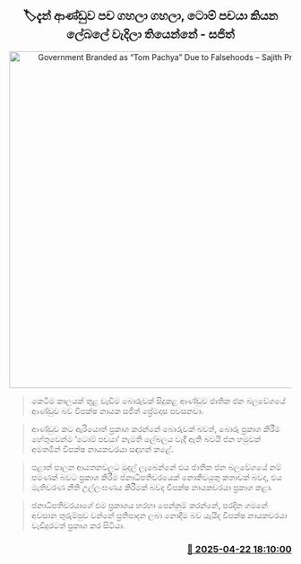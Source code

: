 <p align='center'><b><h2 align='center' title='Government Branded as “Tom Pachya” Due to Falsehoods – Sajith Premadasa'>🏷දැන් ආණ්ඩුව පච ගහලා ගහලා, ටොම් පචයා කියන ලේබලේ වැදිලා තියෙන්නේ - සජිත්</h2></b></p>
<p align='center'><img src='https://helakuru.sgp1.cdn.digitaloceanspaces.com/esana/images/lib/sajith-local-gov-archived.jpg' width='600' alt='Government Branded as “Tom Pachya” Due to Falsehoods – Sajith Premadasa'></p>

> කෙටිම කාලයක් තුළ වැඩිම බොරුවක් සිදුකළ ආණ්ඩුව ජාතික ජන බලවේගයේ ආණ්ඩුව බව විපක්ෂ නායක සජිත් ප්‍රේමදාස පවසනවා.

> ආණ්ඩුව කට ඇරියොත් ප්‍රකාශ කරන්නේ බොරුවක් බවත්, බොරු ප්‍රකාශ කිරීම හේතුවෙන්ම ‘ටොම් පචයා’ නැමති ලේබලය වැදී ඇති බවයි ජන හමුවක් අමතමින් විපක්ෂ නායකවරයා සඳහන් කළේ.

> පළාත් පාලන ආයතනවලට මුදල් ලැබෙන්නේ එය ජාතික ජන බලවේගයේ නම් පමණක් බවට ප්‍රකාශ කිරීම ජනාධිපතිවරයෙක් නොකිවයුතු කතාවක් බවද, එය මැතිවරණ නීති උල්ලංඝණය කිරීමක් බවද විපක්ෂ නායකවරයා ප්‍රකාශ කළා.

> ජනාධිපතිවරයාගේ එම ප්‍රකාශය හරහා පෙන්නුම් කරන්නේ, පරදින ගමනේ අවසාන තුරුම්පුව වන්නේ ප්‍රතිපාදන ලබා නොදීම බව යැයිද විපක්ෂ නායකවරයා වැඩිදුරටත් ප්‍රකාශ කර සිටියා.



<h3 align='right'><a href='https://www.helakuru.lk/esana/p/109422/'>📅 2025-04-22 18:10:00</a></h3>
